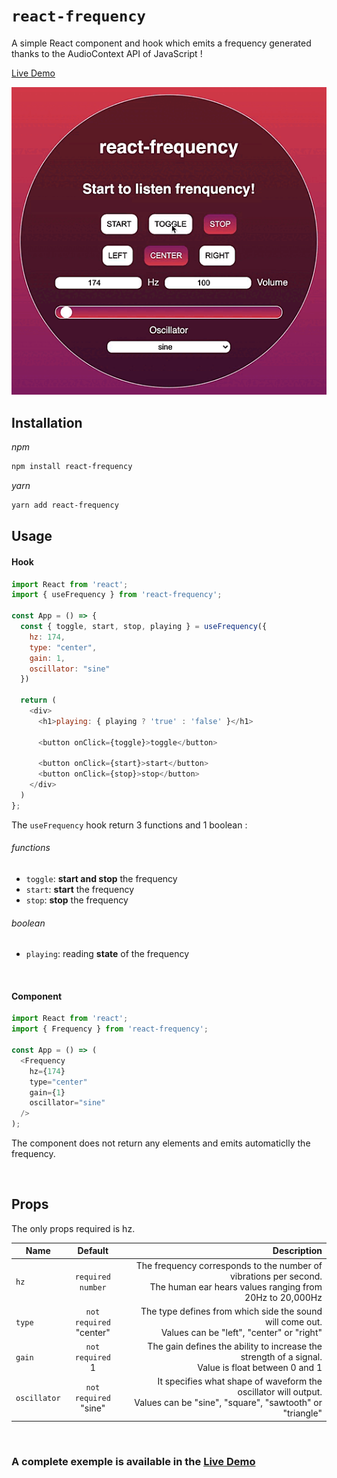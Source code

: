 # `react-frequency`

A simple React component and hook which emits a frequency generated thanks to the AudioContext API of JavaScript !

[Live Demo](https://codesandbox.io/s/react-frequency-0t7tt?file=/src/Hook.js)

![img](./screenshots/react-frequency.gif "react-frequency")

## Installation

_npm_

```sh
npm install react-frequency
```

_yarn_

```sh
yarn add react-frequency
```

## Usage

#### Hook
```js
import React from 'react';
import { useFrequency } from 'react-frequency';

const App = () => {
  const { toggle, start, stop, playing } = useFrequency({
    hz: 174,
    type: "center",
    gain: 1,
    oscillator: "sine"
  })

  return (
    <div>
      <h1>playing: { playing ? 'true' : 'false' }</h1>
    
      <button onClick={toggle}>toggle</button>
      
      <button onClick={start}>start</button>
      <button onClick={stop}>stop</button>
    </div>
  )
};
```
The `useFrequency` hook return 3 functions and 1 boolean :
###### functions
- `toggle`: **start and stop** the frequency
- `start`: **start** the frequency
- `stop`: **stop** the frequency

###### boolean
- `playing`: reading **state** of the frequency

<br/>

#### Component
```js
import React from 'react';
import { Frequency } from 'react-frequency';

const App = () => (
  <Frequency
    hz={174}
    type="center"
    gain={1}
    oscillator="sine"
  />
);
```
The component does not return any elements and emits automaticlly the frequency.<br/>

<br/>

## Props

The only props required is hz.<br/>

| Name        | Default           | Description  |
| ------------- |:-------------:| -----:|
| `hz` | `required`<br/>`number` | The frequency corresponds to the number of vibrations per second.<br/>The human ear hears values ranging from 20Hz to 20,000Hz |
| `type` | `not required`<br/>"center" | The type defines from which side the sound will come out.<br/>Values can be "left", "center" or "right" |
| `gain` | `not required`<br/>1 | The gain defines the ability to increase the strength of a signal.<br/>Value is float between 0 and 1 |
| `oscillator` | `not required`<br/>"sine" | It specifies what shape of waveform the oscillator will output.<br/>Values can be "sine", "square", "sawtooth" or "triangle" |

<br/>

### A complete exemple is available in the [Live Demo](https://codesandbox.io/s/react-frequency-0t7tt?file=/src/Hook.js)

<br/>